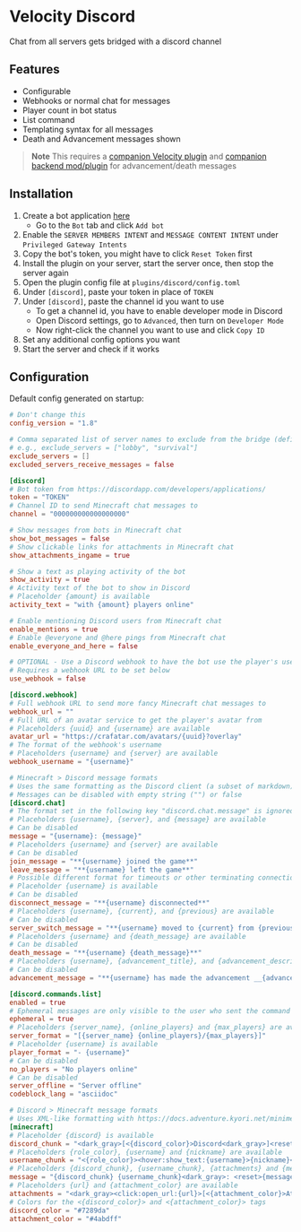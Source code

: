 # Velocity Discord

Chat from all servers gets bridged with a discord channel

## Features

- Configurable
- Webhooks or normal chat for messages
- Player count in bot status
- List command
- Templating syntax for all messages
- Death and Advancement messages shown

> **Note**
> This requires a [companion Velocity plugin](https://github.com/unilock/YepLib) and [companion backend mod/plugin](https://github.com/unilock/YepTwo) for advancement/death messages

## Installation

1. Create a bot application [here](https://discordapp.com/developers/applications/)
   - Go to the `Bot` tab and click `Add bot`
2. Enable the `SERVER MEMBERS INTENT` and `MESSAGE CONTENT INTENT` under `Privileged Gateway Intents`
3. Copy the bot's token, you might have to click `Reset Token` first
4. Install the plugin on your server, start the server once, then stop the server again
5. Open the plugin config file at `plugins/discord/config.toml`
6. Under `[discord]`, paste your token in place of `TOKEN`
7. Under `[discord]`, paste the channel id you want to use
   - To get a channel id, you have to enable developer mode in Discord
   - Open Discord settings, go to `Advanced`, then turn on `Developer Mode`
   - Now right-click the channel you want to use and click `Copy ID`
8. Set any additional config options you want
9. Start the server and check if it works

## Configuration

Default config generated on startup:

```toml
# Don't change this
config_version = "1.8"

# Comma separated list of server names to exclude from the bridge (defined under [servers] inside your velocity.toml)
# e.g., exclude_servers = ["lobby", "survival"]
exclude_servers = []
excluded_servers_receive_messages = false

[discord]
# Bot token from https://discordapp.com/developers/applications/
token = "TOKEN"
# Channel ID to send Minecraft chat messages to
channel = "000000000000000000"

# Show messages from bots in Minecraft chat
show_bot_messages = false
# Show clickable links for attachments in Minecraft chat
show_attachments_ingame = true

# Show a text as playing activity of the bot
show_activity = true
# Activity text of the bot to show in Discord
# Placeholder {amount} is available
activity_text = "with {amount} players online"

# Enable mentioning Discord users from Minecraft chat
enable_mentions = true
# Enable @everyone and @here pings from Minecraft chat
enable_everyone_and_here = false

# OPTIONAL - Use a Discord webhook to have the bot use the player's username and avatar when sending messages
# Requires a webhook URL to be set below
use_webhook = false

[discord.webhook]
# Full webhook URL to send more fancy Minecraft chat messages to
webhook_url = ""
# Full URL of an avatar service to get the player's avatar from
# Placeholders {uuid} and {username} are available
avatar_url = "https://crafatar.com/avatars/{uuid}?overlay"
# The format of the webhook's username
# Placeholders {username} and {server} are available
webhook_username = "{username}"

# Minecraft > Discord message formats
# Uses the same formatting as the Discord client (a subset of markdown)
# Messages can be disabled with empty string ("") or false
[discord.chat]
# The format set in the following key "discord.chat.message" is ignored when a webhook is used
# Placeholders {username}, {server}, and {message} are available
# Can be disabled
message = "{username}: {message}"
# Placeholders {username} and {server} are available
# Can be disabled
join_message = "**{username} joined the game**"
leave_message = "**{username} left the game**"
# Possible different format for timeouts or other terminating connections
# Placeholder {username} is available
# Can be disabled
disconnect_message = "**{username} disconnected**"
# Placeholders {username}, {current}, and {previous} are available
# Can be disabled
server_switch_message = "**{username} moved to {current} from {previous}**"
# Placeholders {username} and {death_message} are available
# Can be disabled
death_message = "**{username} {death_message}**"
# Placeholders {username}, {advancement_title}, and {advancement_description} are available
# Can be disabled
advancement_message = "**{username} has made the advancement __{advancement_title}__**\n_{advancement_description}_"

[discord.commands.list]
enabled = true
# Ephemeral messages are only visible to the user who sent the command
ephemeral = true
# Placeholders {server_name}, {online_players} and {max_players} are available
server_format = "[{server_name} {online_players}/{max_players}]"
# Placeholder {username} is available
player_format = "- {username}"
# Can be disabled
no_players = "No players online"
# Can be disabled
server_offline = "Server offline"
codeblock_lang = "asciidoc"

# Discord > Minecraft message formats
# Uses XML-like formatting with https://docs.adventure.kyori.net/minimessage#format
[minecraft]
# Placeholder {discord} is available
discord_chunk = "<dark_gray>[<{discord_color}>Discord<dark_gray>]<reset>"
# Placeholders {role_color}, {username} and {nickname} are available
username_chunk = "<{role_color}><hover:show_text:{username}>{nickname}</hover><reset>"
# Placeholders {discord_chunk}, {username_chunk}, {attachments} and {message} are available
message = "{discord_chunk} {username_chunk}<dark_gray>: <reset>{message} {attachments}"
# Placeholders {url} and {attachment_color} are available
attachments = "<dark_gray><click:open_url:{url}>[<{attachment_color}>Attachment<dark_gray>]</click><reset>"
# Colors for the <{discord_color}> and <{attachment_color}> tags
discord_color = "#7289da"
attachment_color = "#4abdff"
```
